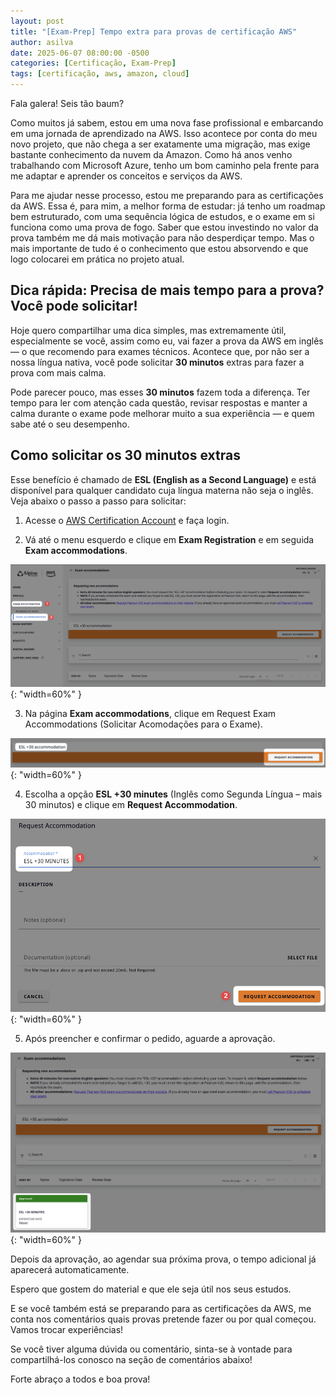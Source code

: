 ```yaml
---
layout: post
title: "[Exam-Prep] Tempo extra para provas de certificação AWS"
author: asilva
date: 2025-06-07 08:00:00 -0500
categories: [Certificação, Exam-Prep]
tags: [certificação, aws, amazon, cloud]
---
```


Fala galera! Seis tão baum?

Como muitos já sabem, estou em uma nova fase profissional e embarcando em uma jornada de aprendizado na AWS. Isso acontece por conta do meu novo projeto, que não chega a ser exatamente uma migração, mas exige bastante conhecimento da nuvem da Amazon. Como há anos venho trabalhando com Microsoft Azure, tenho um bom caminho pela frente para me adaptar e aprender os conceitos e serviços da AWS.

Para me ajudar nesse processo, estou me preparando para as certificações da AWS. Essa é, para mim, a melhor forma de estudar: já tenho um roadmap bem estruturado, com uma sequência lógica de estudos, e o exame em si funciona como uma prova de fogo. Saber que estou investindo no valor da prova também me dá mais motivação para não desperdiçar tempo. Mas o mais importante de tudo é o conhecimento que estou absorvendo e que logo colocarei em prática no projeto atual.

## **Dica rápida: Precisa de mais tempo para a prova? Você pode solicitar!**

Hoje quero compartilhar uma dica simples, mas extremamente útil, especialmente se você, assim como eu, vai fazer a prova da AWS em inglês — o que recomendo para exames técnicos. Acontece que, por não ser a nossa língua nativa, você pode solicitar **30 minutos** extras para fazer a prova com mais calma.

Pode parecer pouco, mas esses **30 minutos** fazem toda a diferença. Ter tempo para ler com atenção cada questão, revisar respostas e manter a calma durante o exame pode melhorar muito a sua experiência — e quem sabe até o seu desempenho.

## **Como solicitar os 30 minutos extras**

Esse benefício é chamado de **ESL (English as a Second Language)** e está disponível para qualquer candidato cuja língua materna não seja o inglês. Veja abaixo o passo a passo para solicitar:

1. Acesse o <a href="https://login.us-east-1.auth.skillbuilder.aws/login?response_type=code&scope=openid%20profile%20email&client_id=5ccv937jk1udqe62s70rm78kv7&state=dce02a93a1114b019ca203e6ffb2953a&redirect_uri=https://cp.certmetrics.com/amazon/en/login/sso/oidc&code_challenge=48DP0qdtbRrgtj5X1QU-mO8pZm7rPy8394AgovvwE6M&code_challenge_method=S256" target="_blank">AWS Certification Account</a> e faça login.

2. Vá até o menu esquerdo e clique em **Exam Registration** e em seguida **Exam accommodations**.

![](/assets/img/110/aws-time-01.png){: "width=60%" }

3. Na página **Exam accommodations**, clique em Request Exam Accommodations (Solicitar Acomodações para o Exame).

![](/assets/img/110/aws-time-02.png){: "width=60%" }

4. Escolha a opção **ESL +30 minutes** (Inglês como Segunda Língua – mais 30 minutos) e clique em **Request Accommodation**.

![](/assets/img/110/aws-time-03.png){: "width=60%" }

5. Após preencher e confirmar o pedido, aguarde a aprovação.

![](/assets/img/110/aws-time-04.png){: "width=60%" }

Depois da aprovação, ao agendar sua próxima prova, o tempo adicional já aparecerá automaticamente.

Espero que gostem do material e que ele seja útil nos seus estudos.

E se você também está se preparando para as certificações da AWS, me conta nos comentários quais provas pretende fazer ou por qual começou. Vamos trocar experiências!

Se você tiver alguma dúvida ou comentário, sinta-se à vontade para compartilhá-los conosco na seção de comentários abaixo!

Forte abraço a todos e boa prova!
